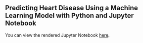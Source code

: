 ## Predicting Heart Disease Using a Machine Learning Model with Python and Jupyter Notebook

You can view the rendered Jupyter Notebook [here](https://github.com/Muthaln1/Predicting-Heart-Disease--ML-model/blob/main/Predicting%20Heart%20Disease.md).
